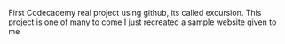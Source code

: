 First Codecademy real project using github, its called excursion. 
This project is one of many to come
I just recreated a sample website given to me

